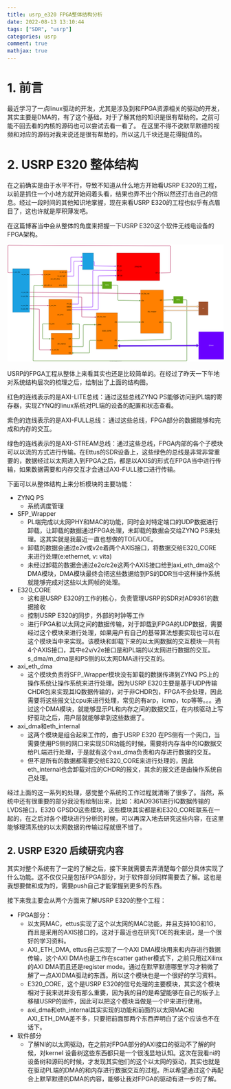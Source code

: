 ```yaml
---
title: usrp_e320 FPGA整体结构分析
date: 2022-08-13 13:10:44
tags: ["SDR", "usrp"]
categories: usrp
comment: true
mathjax: true
---
```

# 1. 前言

最近学习了一点linux驱动的开发，尤其是涉及到和FPGA资源相关的驱动的开发，其实主要是DMA的，有了这个基础，对于了解其他的知识是很有帮助的。之前可能不回去看的内核的源码也可以尝试去看一看了。 在这里不得不说默罕默德的视频和对应的源码对我来说还是很有帮助的，所以这几千块还是花得挺值的。

<!--more-->
# 2. USRP E320 整体结构

在之前确实是由于水平不行，导致不知道从什么地方开始看USRP E320的工程，以前是抓住一个小地方就开始闷着头看，结果也弄不出个所以然还打击自己的信息。经过一段时间的其他知识地掌握，现在来看USRP E320的工程也似乎有点眉目了，这也许就是厚积薄发吧。

在这篇博客当中会从整体的角度来把握一下USRP E320这个软件无线电设备的FPGA架构。

![struct](usrp-e320-FPGA整体结构分析/struct.svg)

USRP的FPGA工程从整体上来看其实也还是比较简单的。在经过了昨天一下午地对系统结构层次的梳理之后，绘制出了上面的结构图。

红色的连线表示的是AXI-LITE总线：通过这些总线ZYNQ PS能够访问到PL端的寄存器，实现ZYNQ的linux系统对PL端的设备的配置和状态查看。

紫色的连线表示的是AXI-FULL总线： 通过这些总线，FPGA部分的数据能够和完成和内存的交互。

绿色的连线表示的是AXI-STREAM总线：通过这些总线，FPGA内部的各个子模块可以以流的方式进行传输。在Ettus的SDR设备上，这些绿色的总线是非常非常重要的，数据经过以太网进入到FPGA之后，都是以AXIS的形式在FPGA当中进行传输，如果数据需要和内存交互才会通过AXI-FULL接口进行传输。

下面可以从整体结构上来分析模块的主要功能：

- ZYNQ PS 
  - 系统调度管理
- SFP_Wrapper
  - PL端完成以太网PHY和MAC的功能，同时会对特定端口的UDP数据进行卸载，让卸载的数据通过FPGA处理，未卸载的数据会交给ZYNQ PS来处理。这其实就是我最近一直也想做的TOE/UOE。
  - 卸载的数据会通过e2v或v2e着两个AXIS接口，将数据交给E320_CORE 来进行处理(e:ethernet, v: vita)
  - 未经过卸载的数据会通过e2c/c2e这两个AXIS接口给到axi_eth_dma这个DMA模块，DMA模块最终会把这些数据给到PS的DDR当中这样操作系统就能够完成对这些以太网帧的处理。
- E320_CORE 
  - 这和是USRP E320的工作的核心，负责管理USRP的SDR对AD9361的数据接收
  - 控制USRP E320的同步，外部的时钟等工作
  - 进行FPGA和以太网之间的数据传输，对于卸载到FPGA的UDP数据，需要经过这个模块来进行处理，如果用户有自己的基带算法想要实现也可以在这个模块当中来实现。该模块和卸载下来的以太网数据的交互模块一共有4个AXIS接口，其中e2v/v2e接口是和PL端的以太网进行数据的交互。s_dma/m_dma是和PS侧的以太网DMA进行交互的。
- axi_eth_dma
  - 这个模块负责将SFP_Wrapper模块没有卸载的数据传递到ZYNQ PS上的操作系统让操作系统来进行处理。因为USRP E320主要是基于UDP传输CHDR包来实现其IQ数据传输的，对于非CHDR包，FPGA不会处理，因此需要将这些报文让cpu来进行处理，常见的有arp，icmp，tcp等等。。。通过这个DMA模块，就能够显示PL和内存之间的数据交互，在内核驱动上写好驱动之后，用户层就能够拿到这些数据了。
- axi_dma和eth_internal
  - 这两个模块是组合起来工作的，由于USRP E320 在PS侧有一个网口，当需要使用PS侧的网口来实现SDR功能的时候，需要将内存当中的IQ数据交给PL端进行处理，于是就有这个axi_dma负责和内存进行数据的交互。
  - 但不是所有的数据都需要交给E320_CORE来进行处理的，因此eth_internal也会卸载对应的CHDR的报文，其余的报文还是由操作系统自己处理。

经过上面的这一系列的处理，感觉整个系统的工作过程就清晰了很多了。当然，系统中还有很重要的部分我没有绘制出来，比如：和AD9361进行IQ数据传输的LVDS接口，E320 GPSDO这些模块，这些模块其实都是和E320_CORE联系在一起的，在之后对各个模块进行分析的时候，可以再深入地去研究这些内容，在这里能够理清系统的以太网数据的传输过程就很不错了。



## 2. USRP E320 后续研究内容

其实对整个系统有了一定的了解之后，接下来就需要去弄清楚每个部分具体实现了什么功能。这不仅仅只是包括FPGA部分，对于软件部分同样需要去了解。这也是我想要做和成为的，需要push自己才能掌握到更多的东西。

接下来我主要会从两个方面来了解USRP E320的整个工程：

- FPGA部分：
  - 以太网MAC，ettus实现了这个以太网的MAC功能，并且支持10G和1G，而且是采用的AXIS接口的，这对于最近也在研究TOE的我来说，是一个很好的学习资料。
  - AXI_ETH_DMA, ettus自己实现了一个AXI DMA模块用来和内存进行数据传输，这个AXI DMA也是工作在scatter gather模式下，之前只用过Xilinx的AXI DMA而且还是register mode。通过在默罕默德哪里学习才稍微了解了一点AXIDMA驱动的东西。所以这个模块也是一个很好的学习资料。
  - E320_CORE，这个是USRP E320的信号处理的主要模块，其实这个模块相对于我来说并没有那么重要，因为我的目的是希望能够在自己的板子上移植USRP的固件，因此可以把这个模块当做是一个IP来进行使用。
  - axi_dma和eth_internal其实实现的功能和前面的以太网MAC和AXI_ETH_DMA差不多，只要把前面那两个东西弄明白了这个应该也不在话下。
- 软件部分
  - 了解NI的以太网驱动，在之前对FPGA部分的AXI接口的驱动不了解的时候，对kernel 设备树这些东西都只是一个很浅显地认知。这次在我看ni的设备树和源码的时候，才发现其实他们的这个以太网的驱动，其实也就是在驱动PL端的DMA的和内存进行数据交互的过程。所以希望通过这个再配合上默罕默德的DMA的内容，能够让我对FPGA的驱动有进一步的了解。

